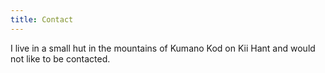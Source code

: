 ```yaml
---
title: Contact
---
```


I live in a small hut in the mountains of Kumano Kod on Kii Hant and would not
like to be contacted.
